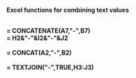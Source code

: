 <b>Excel functions for combining text values<br>

<br> = CONCATENATE(A7,"-",B7)
<br> = H2&"-"&I2&"-"&J2 <br>
<br> = CONCAT(A2,"-",B2) <br>
<br> = TEXTJOIN("-",TRUE,H3:J3) <br>

